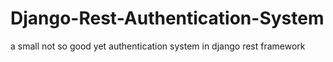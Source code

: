 # Django-Rest-Authentication-System
a small not so good yet authentication system in django rest framework
